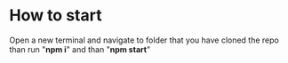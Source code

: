 # How to start
Open a new terminal and navigate to folder that you have cloned the repo 
than run "<strong>npm i</strong>" and than "<strong>npm start</strong>"
